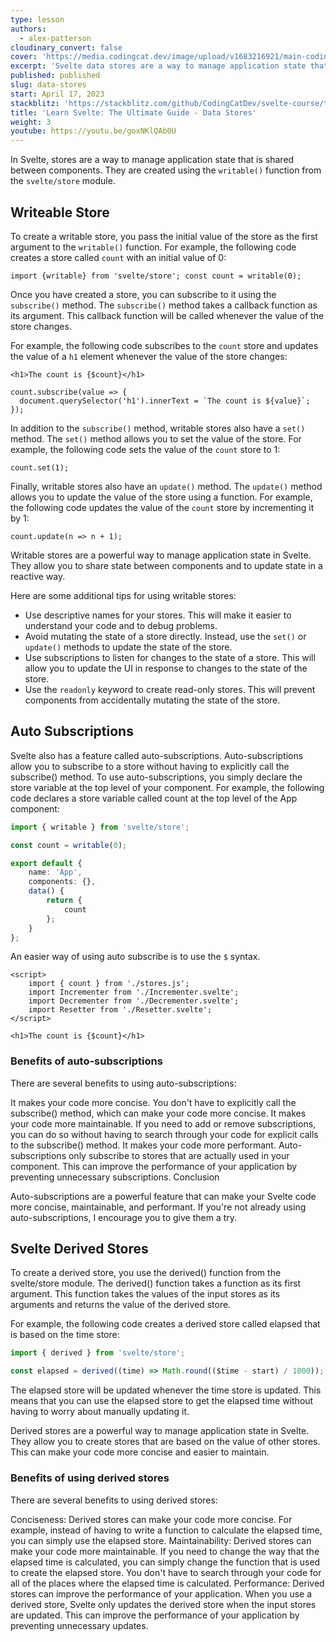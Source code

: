 ```yaml
---
type: lesson
authors:
  - alex-patterson
cloudinary_convert: false
cover: 'https://media.codingcat.dev/image/upload/v1683216921/main-codingcatdev-photo/courses/svelte/stores'
excerpt: 'Svelte data stores are a way to manage application state that is shared between components.'
published: published
slug: data-stores
start: April 17, 2023
stackblitz: 'https://stackblitz.com/github/CodingCatDev/svelte-course/tree/14-data-stores?embed=1&file=apps/svelte-site/src/routes/%2Bpage.svelte'
title: 'Learn Svelte: The Ultimate Guide - Data Stores'
weight: 3
youtube: https://youtu.be/goxNKlQAb0U
---
```


In Svelte, stores are a way to manage application state that is shared between components. They are created using the `writable()` function from the `svelte/store` module.

## Writeable Store

To create a writable store, you pass the initial value of the store as the first argument to the `writable()` function. For example, the following code creates a store called `count` with an initial value of 0:

```svelte
import {writable} from 'svelte/store'; const count = writable(0);
```

Once you have created a store, you can subscribe to it using the `subscribe()` method. The `subscribe()` method takes a callback function as its argument. This callback function will be called whenever the value of the store changes.

For example, the following code subscribes to the `count` store and updates the value of a `h1` element whenever the value of the store changes:

```svelte
<h1>The count is {$count}</h1>

count.subscribe(value => {
  document.querySelector('h1').innerText = `The count is ${value}`;
});
```

In addition to the `subscribe()` method, writable stores also have a `set()` method. The `set()` method allows you to set the value of the store. For example, the following code sets the value of the `count` store to 1:

```svelte
count.set(1);
```

Finally, writable stores also have an `update()` method. The `update()` method allows you to update the value of the store using a function. For example, the following code updates the value of the `count` store by incrementing it by 1:

```svelte
count.update(n => n + 1);
```

Writable stores are a powerful way to manage application state in Svelte. They allow you to share state between components and to update state in a reactive way.

Here are some additional tips for using writable stores:

- Use descriptive names for your stores. This will make it easier to understand your code and to debug problems.
- Avoid mutating the state of a store directly. Instead, use the `set()` or `update()` methods to update the state of the store.
- Use subscriptions to listen for changes to the state of a store. This will allow you to update the UI in response to changes to the state of the store.
- Use the `readonly` keyword to create read-only stores. This will prevent components from accidentally mutating the state of the store.

## Auto Subscriptions

Svelte also has a feature called auto-subscriptions. Auto-subscriptions allow you to subscribe to a store without having to explicitly call the subscribe() method. To use auto-subscriptions, you simply declare the store variable at the top level of your component. For example, the following code declares a store variable called count at the top level of the App component:

```ts
import { writable } from 'svelte/store';

const count = writable(0);

export default {
	name: 'App',
	components: {},
	data() {
		return {
			count
		};
	}
};
```

An easier way of using auto subscribe is to use the `$` syntax.

```svelte
<script>
	import { count } from './stores.js';
	import Incrementer from './Incrementer.svelte';
	import Decrementer from './Decrementer.svelte';
	import Resetter from './Resetter.svelte';
</script>

<h1>The count is {$count}</h1>
```

### Benefits of auto-subscriptions

There are several benefits to using auto-subscriptions:

It makes your code more concise. You don't have to explicitly call the subscribe() method, which can make your code more concise.
It makes your code more maintainable. If you need to add or remove subscriptions, you can do so without having to search through your code for explicit calls to the subscribe() method.
It makes your code more performant. Auto-subscriptions only subscribe to stores that are actually used in your component. This can improve the performance of your application by preventing unnecessary subscriptions.
Conclusion

Auto-subscriptions are a powerful feature that can make your Svelte code more concise, maintainable, and performant. If you're not already using auto-subscriptions, I encourage you to give them a try.

## Svelte Derived Stores

To create a derived store, you use the derived() function from the svelte/store module. The derived() function takes a function as its first argument. This function takes the values of the input stores as its arguments and returns the value of the derived store.

For example, the following code creates a derived store called elapsed that is based on the time store:

```ts
import { derived } from 'svelte/store';

const elapsed = derived((time) => Math.round(($time - start) / 1000));
```

The elapsed store will be updated whenever the time store is updated. This means that you can use the elapsed store to get the elapsed time without having to worry about manually updating it.

Derived stores are a powerful way to manage application state in Svelte. They allow you to create stores that are based on the value of other stores. This can make your code more concise and easier to maintain.

### Benefits of using derived stores

There are several benefits to using derived stores:

Conciseness: Derived stores can make your code more concise. For example, instead of having to write a function to calculate the elapsed time, you can simply use the elapsed store.
Maintainability: Derived stores can make your code more maintainable. If you need to change the way that the elapsed time is calculated, you can simply change the function that is used to create the elapsed store. You don't have to search through your code for all of the places where the elapsed time is calculated.
Performance: Derived stores can improve the performance of your application. When you use a derived store, Svelte only updates the derived store when the input stores are updated. This can improve the performance of your application by preventing unnecessary updates.
